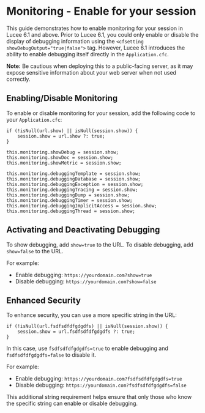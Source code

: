 <!--
{
  "title": "Monitoring - Enable for your session",
  "id": "monitoring-enable-for-your-session",
  "since": "6.1",
  "categories": [
    "monitoring"
  ],
  "description": "Shows you a way to enable Monitoring for your session",
  "keywords": [
    "monitoring",
    "session"
  ]
}
-->

# Monitoring - Enable for your session

This guide demonstrates how to enable monitoring for your session in Lucee 6.1 and above. Prior to Lucee 6.1, you could only enable or disable the display of debugging information using the `<cfsetting showDebugOutput="true|false">` tag. However, Lucee 6.1 introduces the ability to enable debugging itself directly in the `Application.cfc`.

**Note:** Be cautious when deploying this to a public-facing server, as it may expose sensitive information about your web server when not used correctly.

## Enabling/Disable Monitoring

To enable or disable monitoring for your session, add the following code to your `Application.cfc`:

```lucee
if (!isNull(url.show) || isNull(session.show)) {
    session.show = url.show ?: true;
}

this.monitoring.showDebug = session.show;
this.monitoring.showDoc = session.show;
this.monitoring.showMetric = session.show;

this.monitoring.debuggingTemplate = session.show;
this.monitoring.debuggingDatabase = session.show;
this.monitoring.debuggingException = session.show;
this.monitoring.debuggingTracing = session.show;
this.monitoring.debuggingDump = session.show;
this.monitoring.debuggingTimer = session.show;
this.monitoring.debuggingImplicitAccess = session.show;
this.monitoring.debuggingThread = session.show;
```

## Activating and Deactivating Debugging

To show debugging, add `show=true` to the URL. To disable debugging, add `show=false` to the URL.

For example:

- Enable debugging: `https://yourdomain.com?show=true`
- Disable debugging: `https://yourdomain.com?show=false`

## Enhanced Security

To enhance security, you can use a more specific string in the URL:

```lucee
if (!isNull(url.fsdfsdfdfgdgdfs) || isNull(session.show)) {
    session.show = url.fsdfsdfdfgdgdfs ?: true;
}
```

In this case, use `fsdfsdfdfgdgdfs=true` to enable debugging and `fsdfsdfdfgdgdfs=false` to disable it.

For example:

- Enable debugging: `https://yourdomain.com?fsdfsdfdfgdgdfs=true`
- Disable debugging: `https://yourdomain.com?fsdfsdfdfgdgdfs=false`

This additional string requirement helps ensure that only those who know the specific string can enable or disable debugging.
